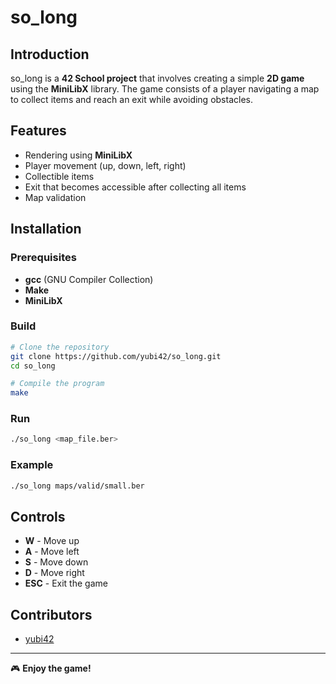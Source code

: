 # so_long

## Introduction
so_long is a **42 School project** that involves creating a simple **2D game** using the **MiniLibX** library. The game consists of a player navigating a map to collect items and reach an exit while avoiding obstacles.

## Features
- Rendering using **MiniLibX**
- Player movement (up, down, left, right)
- Collectible items
- Exit that becomes accessible after collecting all items
- Map validation

## Installation

### Prerequisites
- **gcc** (GNU Compiler Collection)
- **Make**
- **MiniLibX**

### Build
```sh
# Clone the repository
git clone https://github.com/yubi42/so_long.git
cd so_long

# Compile the program
make
```

### Run
```sh
./so_long <map_file.ber>
```

### Example
```sh
./so_long maps/valid/small.ber
```

## Controls
- **W** - Move up
- **A** - Move left
- **S** - Move down
- **D** - Move right
- **ESC** - Exit the game

## Contributors
- [yubi42](https://github.com/yubi42)

---
🎮 **Enjoy the game!**

